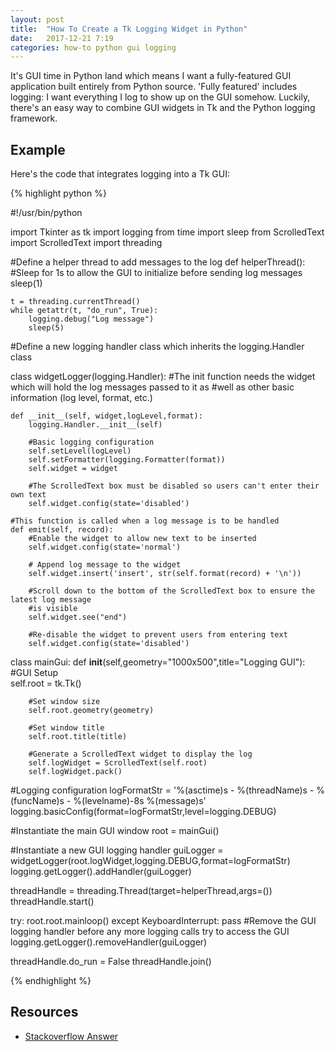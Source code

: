 ```yaml
---
layout: post
title:  "How To Create a Tk Logging Widget in Python"
date:   2017-12-21 7:19
categories: how-to python gui logging
---
```


It's GUI time in Python land which means I want a fully-featured GUI application built entirely from Python source. 'Fully featured' includes logging: I want everything I log to show up on the GUI somehow. Luckily, there's an easy way to combine GUI widgets in Tk and the Python logging framework.

## Example ##

Here's the code that integrates logging into a Tk GUI:

{% highlight python %}

#!/usr/bin/python

import Tkinter as tk
import logging
from time import sleep
from ScrolledText import ScrolledText
import threading


#Define a helper thread to add messages to the log 
def helperThread():
    #Sleep for 1s to allow the GUI to initialize before sending log messages
    sleep(1)
    
    t = threading.currentThread()
    while getattr(t, "do_run", True):
        logging.debug("Log message")
        sleep(5)
        
#Define a new logging handler class which inherits the logging.Handler class

class widgetLogger(logging.Handler):
    #The init function needs the widget which will hold the log messages passed to it as 
    #well as other basic information (log level, format, etc.)
    
    def __init__(self, widget,logLevel,format):
        logging.Handler.__init__(self)
        
        #Basic logging configuration
        self.setLevel(logLevel)
        self.setFormatter(logging.Formatter(format))
        self.widget = widget
        
        #The ScrolledText box must be disabled so users can't enter their own text
        self.widget.config(state='disabled')

    #This function is called when a log message is to be handled
    def emit(self, record):
        #Enable the widget to allow new text to be inserted
        self.widget.config(state='normal')
        
        # Append log message to the widget
        self.widget.insert('insert', str(self.format(record) + '\n'))
        
        #Scroll down to the bottom of the ScrolledText box to ensure the latest log message
        #is visible
        self.widget.see("end")
        
        #Re-disable the widget to prevent users from entering text
        self.widget.config(state='disabled')


class mainGui:
    def __init__(self,geometry="1000x500",title="Logging GUI"):
        #GUI Setup        
        self.root = tk.Tk()

        #Set window size
        self.root.geometry(geometry)

        #Set window title
        self.root.title(title)
        
        #Generate a ScrolledText widget to display the log
        self.logWidget = ScrolledText(self.root)
        self.logWidget.pack()

#Logging configuration
logFormatStr = '%(asctime)s - %(threadName)s - %(funcName)s  - %(levelname)-8s %(message)s'
logging.basicConfig(format=logFormatStr,level=logging.DEBUG)
        
#Instantiate the main GUI window
root = mainGui()

#Instantiate a new GUI logging handler
guiLogger = widgetLogger(root.logWidget,logging.DEBUG,format=logFormatStr)
logging.getLogger().addHandler(guiLogger)
    
threadHandle = threading.Thread(target=helperThread,args=())
threadHandle.start()
    
try:
    root.root.mainloop()
except KeyboardInterrupt:
    pass
#Remove the GUI logging handler before any more logging calls try to access the GUI
logging.getLogger().removeHandler(guiLogger)

threadHandle.do_run = False
threadHandle.join()


{% endhighlight %}

## Resources ##

* [Stackoverflow Answer](https://stackoverflow.com/a/13320221)




